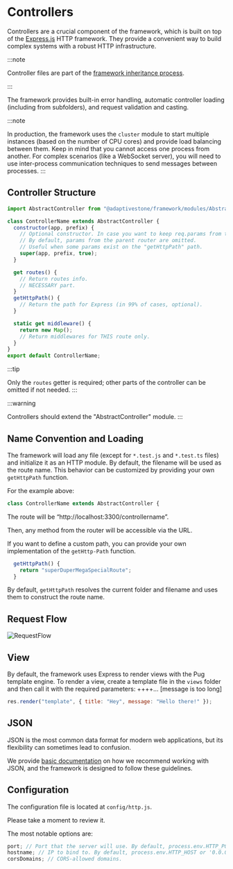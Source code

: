 # Controllers

Controllers are a crucial component of the framework, which is built on top of the [Express.js](https://expressjs.com/) HTTP framework. They provide a convenient way to build complex systems with a robust HTTP infrastructure.

:::note

Controller files are part of the [framework inheritance process](03-files-inheritance.md).

:::

The framework provides built-in error handling, automatic controller loading (including from subfolders), and request validation and casting.

:::note

In production, the framework uses the `cluster` module to start multiple instances (based on the number of CPU cores) and provide load balancing between them.
Keep in mind that you cannot access one process from another. For complex scenarios (like a WebSocket server), you will need to use inter-process communication techniques to send messages between processes.
:::

## Controller Structure

```js
import AbstractController from "@adaptivestone/framework/modules/AbstractController.js";

class ControllerName extends AbstractController {
  constructor(app, prefix) {
    // Optional constructor. In case you want to keep req.params from the main router.
    // By default, params from the parent router are omitted.
    // Useful when some params exist on the "getHttpPath" path.
    super(app, prefix, true);
  }

  get routes() {
    // Return routes info.
    // NECESSARY part.
  }
  getHttpPath() {
    // Return the path for Express (in 99% of cases, optional).
  }

  static get middleware() {
    return new Map();
    // Return middlewares for THIS route only.
  }
}
export default ControllerName;
```

:::tip

Only the `routes` getter is required; other parts of the controller can be omitted if not needed.
:::

:::warning

Controllers should extend the "AbstractController" module.
:::

## Name Convention and Loading

The framework will load any file (except for `*.test.js` and `*.test.ts` files) and initialize it as an HTTP module. By default, the filename will be used as the route name. This behavior can be customized by providing your own `getHttpPath` function.

For the example above:

```js
class ControllerName extends AbstractController {
```

The route will be “http://localhost:3300/controllername”.

Then, any method from the router will be accessible via the URL.

If you want to define a custom path, you can provide your own implementation of the `getHttp-Path` function.

```js
  getHttpPath() {
    return "superDuperMegaSpecialRoute";
  }
```

By default, `getHttpPath` resolves the current folder and filename and uses them to construct the route name.

## Request Flow

![RequestFlow](/img/requestFlow.jpg)

## View

By default, the framework uses Express to render views with the Pug template engine. To render a view, create a template file in the `views` folder and then call it with the required parameters:
++++...
[message is too long]

```js
res.render("template", { title: "Hey", message: "Hello there!" });
```

## JSON

JSON is the most common data format for modern web applications, but its flexibility can sometimes lead to confusion.

We provide [basic documentation](https://andrey-systerr.notion.site/API-JSON-41f2032055ae4bddae5d033dc28eb1d3) on how we recommend working with JSON, and the framework is designed to follow these guidelines.

## Configuration

The configuration file is located at `config/http.js`.

Please take a moment to review it.

The most notable options are:

```js
port; // Port that the server will use. By default, process.env.HTTP_PORT or port 3300.
hostname; // IP to bind to. By default, process.env.HTTP_HOST or '0.0.0.0' (any). Could be dangerous.
corsDomains; // CORS-allowed domains.
```
